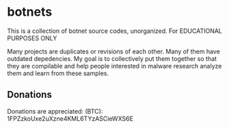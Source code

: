 # botnets
This is a collection of botnet source codes, unorganized. For EDUCATIONAL PURPOSES ONLY


Many projects are duplicates or revisions of each other. Many of them have outdated depedencies. My goal is to collectively put them together so that they are compilable and help people interested in malware research analyze them and learn from these samples. 

## Donations

Donations are appreciated:
(BTC): 1FPZzkoUxe2uXzne4KML6TYzASCieWXS6E
